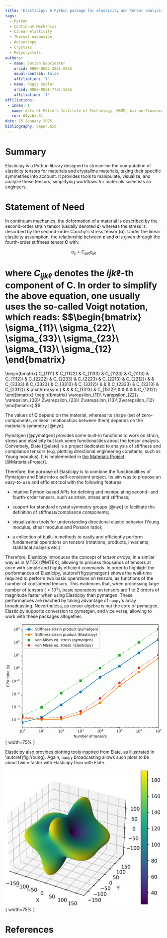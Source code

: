 ```yaml
---
title: 'Elasticipy: A Python package for elasticity and tensor analysis'
tags:
  - Python
  - Continuum Mechanics
  - Linear elasticity
  - Thermal expansion
  - Anisotropy
  - Crystals
  - Polycrystals
authors:
  - name: Dorian Depriester
    orcid: 0000-0002-2881-8942
    equal-contrib: false
    affiliation: '1'
  - name: Régis Kubler
    orcid: 0000-0001-7781-5855
    affiliation: '1'
affiliations:
 - index: 1
   name: Arts et Métiers Institute of Technology, MSMP, Aix-en-Provence, F-13617, France
   ror: 04yzbzc51
date: 15 January 2025
bibliography: paper.bib
---
```


# Summary

Elasticipy is a Python library designed to streamline the computation of elasticity tensors for materials and 
crystalline materials, taking their specific symmetries into account. It provides tools to manipulate, visualize, and 
analyze these tensors, simplifying workflows for materials scientists an engineers.

# Statement of Need

In continuum mechanics, the deformation of a material is described by the second-order strain tensor (usually denoted 
$\boldsymbol{\varepsilon}$) whereas the stress is described by the second-order Cauchy's stress tensor 
($\boldsymbol{\sigma}$). Under the linear elasticity assumption, the relationship between $\boldsymbol{\varepsilon}$
and $\boldsymbol{\sigma}$ is given through the fourth-order stiffness tensor $\boldsymbol{C}$ with:

$$\sigma_{ij}=C_{ijk\ell}\varepsilon_{k\ell}$$

where $C_{ijk\ell}$ denotes the $ijk\ell$-th component of $\boldsymbol{C}$. In order to simplify the above equation, one usually uses the so-called Voigt notation, 
which reads:
$$\begin{bmatrix}
\sigma_{11}\\
\sigma_{22}\\
\sigma_{33}\\
\sigma_{23}\\
\sigma_{13}\\
\sigma_{12}
\end{bmatrix}
=
\begin{bmatrix}
C_{1111}    & C_{1122}      & C_{1133}  & C_{1123} & C_{1113}  & C_{1112}\\
            & C_{2222}      & C_{2233}  & C_{2223} & C_{2213}  & C_{2212}\\
            &               & C_{3333}  & C_{3323} & C_{3313}  & C_{3312}\\
            &               &           & C_{2323} & C_{2313}  & C_{2312}\\
            & \mathrm{sym.} &           &          & C_{1313}  & C_{1312}\\
            &           &               &          &           & C_{1212}\\
\end{bmatrix}
\begin{bmatrix}
\varepsilon_{11}\\
\varepsilon_{22}\\
\varepsilon_{33}\\
2\varepsilon_{23}\\
2\varepsilon_{13}\\
2\varepsilon_{12}
\end{bmatrix}
$$

The values of $\boldsymbol{C}$ depend on the material, whereas its shape (set of zero-components, or linear relationships 
between them) depends on the material's symmetry [@nye]. 

Pymatgen [@pymatgen] provides some built-in functions to work on strain, stress and elasticity but lack some 
functionalities about the tensor analysis. Conversely, Elate [@elate] is a project dedicated to analysis of stiffness 
and compliance tensors (e.g. plotting directional engineering constants, such as Young modulus). It is implemented in 
[the Materials Project](https://next-gen.materialsproject.org/) [@MaterialsProject].

Therefore, the purpose of Elasticipy is to combine the functionalities of Pymatgen and Elate into a self-consistent 
project. Its aim was to propose an easy-to-use and efficient tool with the following features:

  - intuitive Python-based APIs for defining and manipulating second- and fourth-order tensors, such as strain, stress
and stiffness;

  - support for standard crystal symmetry groups [@nye] to facilitate the definition of stiffness/compliance components; 

  - visualization tools for understanding directional elastic behavior (Young modulus, shear modulus and Poisson ratio);

  - a collection of built-in methods to easily and efficiently perform fundamental operations on tensors (rotations, 
products, invariants, statistical analysis etc.).

Therefore, Elasticipy introduces the concept of *tensor arrays*, in a similar way as in MTEX [@MTEX], allowing to process thousands of tensors at once with simple and highly efficient commands. In 
order to highlight the performances of Elasticipy, \autoref{fig:pymatgen} shows the wall-time required to perform two basic 
operations on tensors, as functions of the number of considered tensors. This evidences that, when processing large 
number of tensors ($>10^3$), basic operations on tensors are 1 to 2 orders of magnitude faster when using Elasticipy 
than pymatgen. These performances are reached by taking advantage of `numpy`'s array broadcasting.
Nevertheless, as tensor algebra is not the core of pymatgen, Elasticipy supports conversion to pymatgen, and vice versa,
allowing to work with these packages altogether. 

![Performance comparison between Elasticipy and pymatgen.\label{fig:pymatgen}](ElasticipyVSpymatgen.png){ width=75% }

Elasticipy also provides plotting tools inspired from Elate, as illustrated in \autoref{fig:Young}. Again, `numpy` 
broadcasting allows such plots to be about twice faster with Elasticipy than with Elate.

![Directional Young modulus of monoclinic TiNi (in GPa).\label{fig:Young}](Plot_E.png){ width=75% }


# References